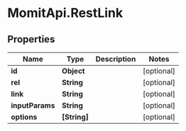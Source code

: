 # MomitApi.RestLink

## Properties
Name | Type | Description | Notes
------------ | ------------- | ------------- | -------------
**id** | **Object** |  | [optional] 
**rel** | **String** |  | [optional] 
**link** | **String** |  | [optional] 
**inputParams** | **String** |  | [optional] 
**options** | **[String]** |  | [optional] 


